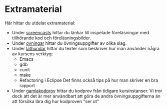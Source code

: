 Extramaterial
=============

Här hittar du utdelat extramaterial:

* Under [screencasts](screencasts) hittar du länkar till inspelade
  föreläsningar med tillhörande kod och föreläsningsbilder.
* Under [ovningar](ovningar) hittar du övningsuppgifter av olika
  slag.
* Under [lathundar](lathundar) hittar du texter som beskriver hur
  man använder några av kursens verktyg:
  - Emacs
  - gdb
  - cunit
  - make
  - Refactoring i Eclipse
  Det finns också tips på hur man skriver en bra rapport
* Under [gamlakodprov](gamlakodprov) hittar du kodprov från
  tidigare kursinstanser. Vi tror dock att det är mer användbart
  att göra de andra övningsuppgifterna än att försöka lära dig hur
  kodproven "ser ut"
